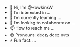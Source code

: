 - 👋 Hi, I’m @HowkinsW
- 👀 I’m interested in ...
- 🌱 I’m currently learning ...
- 💞️ I’m looking to collaborate on ...
- 📫 How to reach me ...
- 😄 Pronouns: deez/ deez nuts
- ⚡ Fun fact: ...

<!---
HowkinsW/HowkinsW is a ✨ special ✨ repository because its `README.md` (this file) appears on your GitHub profile.
You can click the Preview link to take a look at your changes.
--->
